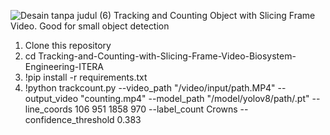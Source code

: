 ![Desain tanpa judul (6)](https://github.com/dardarrr/Tracking-and-Counting-with-Slicing-Frame-Video-Biosystem-Engineering-ITERA/assets/117033060/c6e731ae-c391-4295-af19-e590cfbd2b15)
Tracking and Counting Object with Slicing Frame Video.
Good for small object detection
1. Clone this repository
2. cd Tracking-and-Counting-with-Slicing-Frame-Video-Biosystem-Engineering-ITERA
3. !pip install -r requirements.txt
4. !python trackcount.py --video_path "/video/input/path.MP4" --output_video "counting.mp4" --model_path "/model/yolov8/path/.pt" --line_coords 106 951 1858 970 --label_count Crowns --confidence_threshold 0.383
